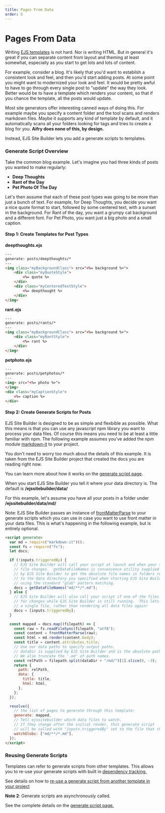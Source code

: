 ```yaml
---
title: Pages From Data
order: 5
---
```


# Pages From Data

Writing [EJS templates](https://ejs.co/) is not hard. Nor is writing HTML. But in general it's great if you can separate content from layout and theming at least somewhat, especially as you start to get lots and lots of content.

For example, consider a blog. It's likely that you'd want to estabilsh a consistent look and feel, and then you'd start adding posts. At some point you might want to modernized your look and feel. It would be pretty awful to have to go through every single post to "update" the way they look. Better would be to have a template which renders your content, so that if you chance the template, all the posts would update.

Most site generators offer interesting canned ways of doing this. For example maybe you specify a content folder and the tool scans and renders markdown files. Maybe it supports any kind of template by default, and it automatically scans all your folders looking for tags and tries to create a blog for you. **Aifry does none of this, by design.**

Instead, EJS Site Builder lets you add a generate scripts to templates.

### Generate Script Overview

Take the common blog example. Let's imagine you had three kinds of posts you wanted to make regularly:

- **Deep Thoughts**
- **Rant of the Day**
- **Pet Photo Of The Day**

Let's then assume that each of these post types was going to be more than just a bunch of text. For example, for Deep Thoughts, you decide you want a nice quote format to start, followed by some centered text, with a sunset in the background. For Rant of the day, you want a grumpy cat background and a different font. For Pet Photo, you want just a big photo and a small caption.

#### Step 1: Create Templates for Post Types

**deepthoughts.ejs**

```html
---
generate: posts/deepthoughts/*
---
<img class="myBackgroundClass"> src="<%= background %>">
	<div class="myQuoteStyle">
		<%= quote %>
	</div>
	<div class="myCenteredTextStyle">
		<%= deepthought %>
	</div>
</img>
```

**rant.ejs**

```html
---
generate: posts/rants/*
---
<img class="myBackgroundClass"> src="<%= background %>">
	<div class="myRantStyle">
		<%= rant %>
	</div>
</img>
```

**petphoto.ejs**

```html
---
generate: posts/petphotos/*
---
<img> src="<%= photo %>">
</img>
<div class="myCaptionStyle">
	<%= caption %>
</div>
```

#### Step 2: Create Generate Scripts for Posts

EJS Site Builder is designed to be as simple and flexbible as possible. What this means is that you can use any javascript npm library you want to process your data files. Of course this means you need to be at least a little familiar with npm. The following example assumes you've added the npm module [markdown-it](https://github.com/markdown-it/markdown-it) to your project.

You don't need to worry too much about the details of this example. It is taken from the EJS Site Builder project that created the docs you are reading right now.

You can learn more about how it works on the [generate script page](/templates/generateScript/).

When you start EJS Site Builder you tell it where your data directory is. The default is **/ejssitebuilder/data/**

For this example, let's assume you have all your posts in a folder under **/ejssitebuilder/data/md/**

Note: EJS Site Builder passes an instance of [frontMatterParse](https://github.com/jxson/front-matter) to your generate scripts which you can use in case you want to use front matter in your data files. This is what's happening in the following example, but is entirely optional.

```html
<script generate>
  var md = require("markdown-it")();
  const fs = require("fs");
  let docs;

  if (!inputs.triggeredBy) {
    // EJS Site Builder will call your script at launch and when your template
    // file changes.  getDataFileNames is convenience utility supplied
    // by EJS Site Builder to get the absolute file names in folders relative
    // to the data directory you specified when starting EJS Site Builder
    // using the standard "glob" pattern matching.
    docs = getDataFileNames("md/**/*.md");
  } else {
    // EJS Site Builder will also call your script if one of the files you asked
    // for changes while EJS Site Builder is still running.  This lets you re-render
    // a single file, rather than rendering all data files again!
    docs = [inputs.triggeredBy];
  }

  const mapped = docs.map((filepath) => {
    const raw = fs.readFileSync(filepath, "utf8");
    const content = frontMatterParse(raw);
    const html = md.render(content.body);
    const title = content.attributes.title;
    // Use our data paths to specify output paths.
    // dataDir is supplied by EJS Site Builder and is the absolute path to our data dir
    // We also truncate the '.md' of path names.
    const relPath = filepath.split(dataDir + "/md/")[1].slice(0, -3);
    return {
      path: relPath,
      data: {
        title: title,
        html: html,
      },
    };
  });

  resolve({
    // the list of pages to generate through this template:
    generate: mapped,
    // Tell ejssitebuilder which data files to watch.
    // If they change after the initial render, this generate script
    // will be called with "inputs.triggeredBy" set to the file that changed.
    watchGlobs: ["md/**/*.md"],
  });
</script>
```

### Reusing Generate Scripts

Templates can refer to generate scripts from other templates. This allows you to re-use your generate scripts with built in [dependency tracking.](/performance/dependencyTracking/)

See details on how to [re-use a generate script from another template in your project](/templates/generateScript)

**Note 2**: Generate scripts are asynchronously called.

See the complete details on the [generate script page.](/templates/generateScript/)
